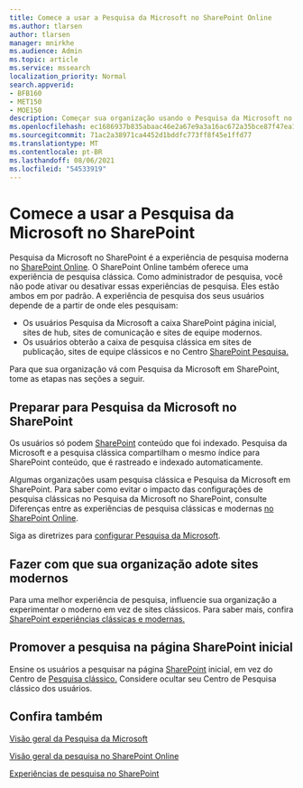 ```yaml
---
title: Comece a usar a Pesquisa da Microsoft no SharePoint Online
ms.author: tlarsen
author: tlarsen
manager: mnirkhe
ms.audience: Admin
ms.topic: article
ms.service: mssearch
localization_priority: Normal
search.appverid:
- BFB160
- MET150
- MOE150
description: Começar sua organização usando o Pesquisa da Microsoft no SharePoint Online
ms.openlocfilehash: ec1686937b835abaac46e2a67e9a3a16ac672a35bce87f47ea1fa59fe0f59f1f
ms.sourcegitcommit: 71ac2a38971ca4452d1bddfc773ff8f45e1ffd77
ms.translationtype: MT
ms.contentlocale: pt-BR
ms.lasthandoff: 08/06/2021
ms.locfileid: "54533919"
---
```

# <a name="get-started-with-microsoft-search-in-sharepoint"></a>Comece a usar a Pesquisa da Microsoft no SharePoint

Pesquisa da Microsoft no SharePoint é a experiência de pesquisa moderna no [SharePoint Online](https://products.office.com/sharepoint/collaboration). O SharePoint Online também oferece uma experiência de pesquisa clássica. Como administrador de pesquisa, você não pode ativar ou desativar essas experiências de pesquisa. Eles estão ambos em por padrão. A experiência de pesquisa dos seus usuários depende de a partir de onde eles pesquisam:

- Os usuários Pesquisa da Microsoft a caixa [](http://sharepoint.com/) SharePoint página inicial, sites de hub, sites de comunicação e sites de equipe modernos.
- Os usuários obterão a caixa de pesquisa clássica em sites de publicação, sites de equipe clássicos e no Centro [SharePoint Pesquisa.](/sharepoint/manage-search-center)

Para que sua organização vá com Pesquisa da Microsoft em SharePoint, tome as etapas nas seções a seguir.

## <a name="prepare-for-microsoft-search-in-sharepoint"></a>Preparar para Pesquisa da Microsoft no SharePoint

Os usuários só podem [SharePoint](http://sharepoint.com/) conteúdo que foi indexado. Pesquisa da Microsoft e a pesquisa clássica compartilham o mesmo índice para SharePoint conteúdo, que é rastreado e indexado automaticamente. 

Algumas organizações usam pesquisa clássica e Pesquisa da Microsoft em SharePoint. Para saber como evitar o impacto das configurações de pesquisa clássicas no Pesquisa da Microsoft no SharePoint, consulte Diferenças entre as experiências de pesquisa clássicas e modernas [no SharePoint Online](/sharepoint/differences-classic-modern-search).

Siga as diretrizes para [configurar Pesquisa da Microsoft](./setup-microsoft-search.md).


## <a name="get-your-organization-to-adopt-modern-sites"></a>Fazer com que sua organização adote sites modernos

Para uma melhor experiência de pesquisa, influencie sua organização a experimentar o moderno em vez de sites clássicos. Para saber mais, confira [SharePoint experiências clássicas e modernas.](https://support.office.com/article/SharePoint-classic-and-modern-experiences-5725c103-505d-4a6e-9350-300d3ec7d73f)

## <a name="promote-searching-from-the-sharepoint-start-page"></a>Promover a pesquisa na página SharePoint inicial

Ensine os usuários a pesquisar na página [SharePoint](http://sharepoint.com/) inicial, em vez do Centro de [Pesquisa clássico.](/sharepoint/manage-search-center) Considere ocultar seu Centro de Pesquisa clássico dos usuários.

## <a name="see-also"></a>Confira também
[Visão geral da Pesquisa da Microsoft](overview-microsoft-search.md)

[Visão geral da pesquisa no SharePoint Online](/sharepoint/overview-of-search)

[Experiências de pesquisa no SharePoint](/sharepoint/get-started-with-modern-search-experience)